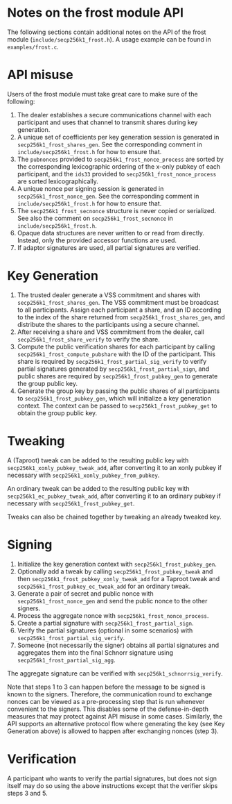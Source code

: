 Notes on the frost module API
===========================

The following sections contain additional notes on the API of the frost module
(`include/secp256k1_frost.h`). A usage example can be found in
`examples/frost.c`.

# API misuse

<!-- TODO: Add warning about not using DKG output directly on-chain (c.f. BIP341, unspendable script path) -->
<!-- Also add warning in the headers file -->

Users of the frost module must take great care to make sure of the following:

1. The dealer establishes a secure communications channel with each participant
   and uses that channel to transmit shares during key generation.
2. A unique set of coefficients per key generation session is generated in
   `secp256k1_frost_shares_gen`. See the corresponding comment in
   `include/secp256k1_frost.h` for how to ensure that.
3. The `pubnonces` provided to `secp256k1_frost_nonce_process` are sorted by
   the corresponding lexicographic ordering of the x-only pubkey of each
   participant, and the `ids33` provided to `secp256k1_frost_nonce_process`
   are sorted lexicographically.
4. A unique nonce per signing session is generated in `secp256k1_frost_nonce_gen`.
   See the corresponding comment in `include/secp256k1_frost.h` for how to ensure that.
5. The `secp256k1_frost_secnonce` structure is never copied or serialized.
   See also the comment on `secp256k1_frost_secnonce` in `include/secp256k1_frost.h`.
6. Opaque data structures are never written to or read from directly.
   Instead, only the provided accessor functions are used.
7. If adaptor signatures are used, all partial signatures are verified.

# Key Generation

1. The trusted dealer generate a VSS commitment and shares with
   `secp256k1_frost_shares_gen`. The VSS commitment must be broadcast to all
   participants. Assign each participant a share, and an ID according to the
   index of the share returned from `secp256k1_frost_shares_gen`, and
   distribute the shares to the participants using a secure channel.
2. After receiving a share and VSS commitment from the dealer, call
   `secp256k1_frost_share_verify` to verify the share.
3. Compute the public verification shares for each participant by calling
   `secp256k1_frost_compute_pubshare` with the ID of the participant.
   This share is required by `secp256k1_frost_partial_sig_verify` to verify
   partial signatures generated by `secp256k1_frost_partial_sign`, and public
   shares are required by `secp256k1_frost_pubkey_gen` to generate the group
   public key.
4. Generate the group key by passing the public shares of all participants to
   `secp256k1_frost_pubkey_gen`, which will initialize a key generation
   context. The context can be passed to `secp256k1_frost_pubkey_get` to obtain
   the group public key.

# Tweaking

A (Taproot) tweak can be added to the resulting public key with
`secp256k1_xonly_pubkey_tweak_add`, after converting it to an xonly pubkey if
necessary with `secp256k1_xonly_pubkey_from_pubkey`.

An ordinary tweak can be added to the resulting public key with
`secp256k1_ec_pubkey_tweak_add`, after converting it to an ordinary pubkey if
necessary with `secp256k1_frost_pubkey_get`.

Tweaks can also be chained together by tweaking an already tweaked key.

# Signing

1. Initialize the key generation context with `secp256k1_frost_pubkey_gen`.
2. Optionally add a tweak by calling `secp256k1_frost_pubkey_tweak` and then
   `secp256k1_frost_pubkey_xonly_tweak_add` for a Taproot tweak and
   `secp256k1_frost_pubkey_ec_tweak_add` for an ordinary tweak.
3. Generate a pair of secret and public nonce with `secp256k1_frost_nonce_gen`
   and send the public nonce to the other signers.
4. Process the aggregate nonce with `secp256k1_frost_nonce_process`.
5. Create a partial signature with `secp256k1_frost_partial_sign`.
6. Verify the partial signatures (optional in some scenarios) with
   `secp256k1_frost_partial_sig_verify`.
7. Someone (not necessarily the signer) obtains all partial signatures and
   aggregates them into the final Schnorr signature using
   `secp256k1_frost_partial_sig_agg`.

The aggregate signature can be verified with `secp256k1_schnorrsig_verify`.

Note that steps 1 to 3 can happen before the message to be signed is known to
the signers. Therefore, the communication round to exchange nonces can be
viewed as a pre-processing step that is run whenever convenient to the signers.
This disables some of the defense-in-depth measures that may protect against
API misuse in some cases. Similarly, the API supports an alternative protocol
flow where generating the key (see Key Generation above) is allowed to happen
after exchanging nonces (step 3).

# Verification

A participant who wants to verify the partial signatures, but does not sign
itself may do so using the above instructions except that the verifier skips
steps 3 and 5.
